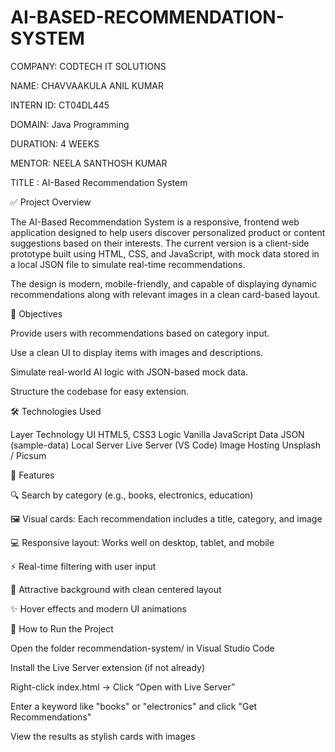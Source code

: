 # AI-BASED-RECOMMENDATION-SYSTEM

COMPANY: CODTECH IT SOLUTIONS

NAME: CHAVVAAKULA ANIL KUMAR

INTERN ID: CT04DL445

DOMAIN: Java Programming

DURATION: 4 WEEKS

MENTOR: NEELA SANTHOSH KUMAR

TITLE : AI-Based Recommendation System


✅ Project Overview


The AI-Based Recommendation System is a responsive, frontend web application designed to help users discover personalized product or content suggestions based on their interests. The current version is a client-side prototype built using HTML, CSS, and JavaScript, with mock data stored in a local JSON file to simulate real-time recommendations.

The design is modern, mobile-friendly, and capable of displaying dynamic recommendations along with relevant images in a clean card-based layout.

🎯 Objectives


Provide users with recommendations based on category input.

Use a clean UI to display items with images and descriptions.

Simulate real-world AI logic with JSON-based mock data.

Structure the codebase for easy extension.

🛠️ Technologies Used


Layer	Technology
UI	HTML5, CSS3
Logic	Vanilla JavaScript
Data	JSON (sample-data)
Local Server	Live Server (VS Code)
Image Hosting	Unsplash / Picsum


🎨 Features


🔍 Search by category (e.g., books, electronics, education)

🖼️ Visual cards: Each recommendation includes a title, category, and image

💻 Responsive layout: Works well on desktop, tablet, and mobile

⚡ Real-time filtering with user input

🌈 Attractive background with clean centered layout

✨ Hover effects and modern UI animations


🚀 How to Run the Project


Open the folder recommendation-system/ in Visual Studio Code

Install the Live Server extension (if not already)

Right-click index.html → Click “Open with Live Server”

Enter a keyword like "books" or "electronics" and click "Get Recommendations"

View the results as stylish cards with images

